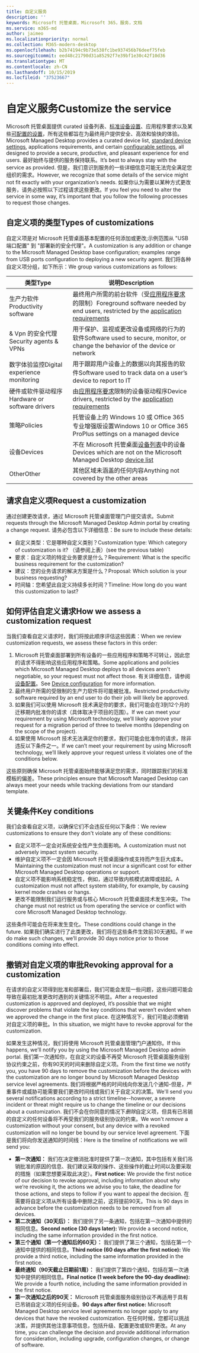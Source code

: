 ```yaml
---
title: 自定义服务
description: ''
keywords: Microsoft 托管桌面，Microsoft 365，服务，文档
ms.service: m365-md
author: jaimeo
ms.localizationpriority: normal
ms.collection: M365-modern-desktop
ms.openlocfilehash: b2b74194c9b73e538fc1be937456b76deef75feb
ms.sourcegitcommit: eed48c21790d31a85292f7e39bf1e30c42f10d36
ms.translationtype: MT
ms.contentlocale: zh-CN
ms.lasthandoff: 10/15/2019
ms.locfileid: "37523667"
---
```

# <a name="customize-the-service"></a><span data-ttu-id="5a760-103">自定义服务</span><span class="sxs-lookup"><span data-stu-id="5a760-103">Customize the service</span></span>

<span data-ttu-id="5a760-104">Microsoft 托管桌面提供 curated 设备列表、[标准设备设置](device-policies.md)、应用程序要求以及某些[可配置的设置](../working-with-managed-desktop/config-setting-overview.md)，所有这些都旨在为最终用户提供安全、高效和愉快的体验。</span><span class="sxs-lookup"><span data-stu-id="5a760-104">Microsoft Managed Desktop provides a curated device list, [standard device settings](device-policies.md), applications requirements, and certain [configurable settings](../working-with-managed-desktop/config-setting-overview.md), all designed to provide a secure, productive, and pleasant experience for end users.</span></span> <span data-ttu-id="5a760-105">最好始终与提供的服务保持联系。</span><span class="sxs-lookup"><span data-stu-id="5a760-105">It’s best to always stay with the service as provided.</span></span> <span data-ttu-id="5a760-106">但是，我们意识到服务的一些详细信息可能无法完全满足您组织的需求。</span><span class="sxs-lookup"><span data-stu-id="5a760-106">However, we recognize that some details of the service might not fit exactly with your organization’s needs.</span></span> <span data-ttu-id="5a760-107">如果你认为需要以某种方式更改服务，请务必按照以下过程请求这些更改。</span><span class="sxs-lookup"><span data-stu-id="5a760-107">If you feel you need to alter the service in some way, it’s important that you follow the following processes to request those changes.</span></span>

 
## <a name="types-of-customizations"></a><span data-ttu-id="5a760-108">自定义项的类型</span><span class="sxs-lookup"><span data-stu-id="5a760-108">Types of customizations</span></span>
<span data-ttu-id="5a760-109">自定义项是对 Microsoft 托管桌面基本配置的任何添加或更改;示例范围从 "USB 端口配置" 到 "部署新的安全代理"。</span><span class="sxs-lookup"><span data-stu-id="5a760-109">A customization is any addition or change to the Microsoft Managed Desktop base configuration; examples range from USB ports configuration to deploying a new security agent.</span></span> <span data-ttu-id="5a760-110">我们将各种自定义项分组，如下所示：</span><span class="sxs-lookup"><span data-stu-id="5a760-110">We group various customizations as follows:</span></span>


|<span data-ttu-id="5a760-111">类型</span><span class="sxs-lookup"><span data-stu-id="5a760-111">Type</span></span>  |<span data-ttu-id="5a760-112">说明</span><span class="sxs-lookup"><span data-stu-id="5a760-112">Description</span></span>  |
|---------|---------|
|<span data-ttu-id="5a760-113">生产力软件</span><span class="sxs-lookup"><span data-stu-id="5a760-113">Productivity software</span></span>     |  <span data-ttu-id="5a760-114">最终用户所需的前台软件（受[应用程序要求](mmd-app-requirements.md)的限制）</span><span class="sxs-lookup"><span data-stu-id="5a760-114">Foreground software needed by end users, restricted by the [application requirements](mmd-app-requirements.md)</span></span>       |
|<span data-ttu-id="5a760-115">& Vpn 的安全代理</span><span class="sxs-lookup"><span data-stu-id="5a760-115">Security agents & VPNs</span></span>     |  <span data-ttu-id="5a760-116">用于保护、监视或更改设备或网络的行为的软件</span><span class="sxs-lookup"><span data-stu-id="5a760-116">Software used to secure, monitor, or change the behavior of the device or network</span></span>       |
|<span data-ttu-id="5a760-117">数字体验监控</span><span class="sxs-lookup"><span data-stu-id="5a760-117">Digital experience monitoring</span></span>     |  <span data-ttu-id="5a760-118">用于跟踪用户设备上的数据以向其报告的软件</span><span class="sxs-lookup"><span data-stu-id="5a760-118">Software used to track data on a user’s device to report to IT</span></span>       |
|<span data-ttu-id="5a760-119">硬件或软件驱动程序</span><span class="sxs-lookup"><span data-stu-id="5a760-119">Hardware or software drivers</span></span>     |   <span data-ttu-id="5a760-120">由[应用程序要求](mmd-app-requirements.md)限制的设备驱动程序</span><span class="sxs-lookup"><span data-stu-id="5a760-120">Device drivers, restricted by the [application requirements](mmd-app-requirements.md)</span></span>      |
|<span data-ttu-id="5a760-121">策略</span><span class="sxs-lookup"><span data-stu-id="5a760-121">Policies</span></span>     | <span data-ttu-id="5a760-122">托管设备上的 Windows 10 或 Office 365 专业增强版设置</span><span class="sxs-lookup"><span data-stu-id="5a760-122">Windows 10 or Office 365 ProPlus settings on a managed device</span></span>        |
|<span data-ttu-id="5a760-123">设备</span><span class="sxs-lookup"><span data-stu-id="5a760-123">Devices</span></span>     | <span data-ttu-id="5a760-124">不在 Microsoft 托管桌面[设备列表](device-list.md)中的设备</span><span class="sxs-lookup"><span data-stu-id="5a760-124">Devices which are not on the Microsoft Managed Desktop [device list](device-list.md)</span></span>        |
|<span data-ttu-id="5a760-125">Other</span><span class="sxs-lookup"><span data-stu-id="5a760-125">Other</span></span>     |  <span data-ttu-id="5a760-126">其他区域未涵盖的任何内容</span><span class="sxs-lookup"><span data-stu-id="5a760-126">Anything not covered by the other areas</span></span>       |



 
## <a name="request-a-customization"></a><span data-ttu-id="5a760-127">请求自定义项</span><span class="sxs-lookup"><span data-stu-id="5a760-127">Request a customization</span></span>

<span data-ttu-id="5a760-128">通过创建更改请求，通过 Microsoft 托管桌面管理门户提交请求。</span><span class="sxs-lookup"><span data-stu-id="5a760-128">Submit requests through the Microsoft Managed Desktop Admin portal by creating a change request.</span></span> <span data-ttu-id="5a760-129">请务必包含以下详细信息：</span><span class="sxs-lookup"><span data-stu-id="5a760-129">Be sure to include these details:</span></span>
-   <span data-ttu-id="5a760-130">自定义类型：它是哪种自定义类别？</span><span class="sxs-lookup"><span data-stu-id="5a760-130">Customization type: Which category of customization is it?</span></span> <span data-ttu-id="5a760-131">（请参阅上表）</span><span class="sxs-lookup"><span data-stu-id="5a760-131">(see the previous table)</span></span>
-   <span data-ttu-id="5a760-132">要求：自定义项的特定业务要求是什么？</span><span class="sxs-lookup"><span data-stu-id="5a760-132">Requirement: What is the specific business requirement for the customization?</span></span>
-   <span data-ttu-id="5a760-133">建议：您的业务请求的解决方案是什么？</span><span class="sxs-lookup"><span data-stu-id="5a760-133">Proposal: Which solution is your business requesting?</span></span>
-   <span data-ttu-id="5a760-134">时间轴：您希望此自定义持续多长时间？</span><span class="sxs-lookup"><span data-stu-id="5a760-134">Timeline: How long do you want this customization to last?</span></span> 


## <a name="how-we-assess-a-customization-request"></a><span data-ttu-id="5a760-135">如何评估自定义请求</span><span class="sxs-lookup"><span data-stu-id="5a760-135">How we assess a customization request</span></span>

<span data-ttu-id="5a760-136">当我们查看自定义请求时，我们将按此顺序评估这些因素：</span><span class="sxs-lookup"><span data-stu-id="5a760-136">When we review customization requests, we assess these factors in this order:</span></span>
 
1.  <span data-ttu-id="5a760-137">Microsoft 托管桌面部署到所有设备的一些应用程序和策略不可转让，因此您的请求不得影响这些应用程序和策略。</span><span class="sxs-lookup"><span data-stu-id="5a760-137">Some applications and policies which Microsoft Managed Desktop deploys to all devices aren't negotiable, so your request must not affect those.</span></span> <span data-ttu-id="5a760-138">有关详细信息，请参阅[设备配置](device-policies.md)。</span><span class="sxs-lookup"><span data-stu-id="5a760-138">See [Device configuration](device-policies.md) for more information.</span></span>
2.  <span data-ttu-id="5a760-139">最终用户所需的受限制的生产力软件将可能被批准。</span><span class="sxs-lookup"><span data-stu-id="5a760-139">Restricted productivity software required by an end user to do their job will likely be approved.</span></span> 
3.  <span data-ttu-id="5a760-140">如果我们可以使用 Microsoft 技术满足你的要求，我们可能会在3到12个月的迁移期内批准你的请求（具体取决于项目的范围）。</span><span class="sxs-lookup"><span data-stu-id="5a760-140">If we can meet your requirement by using Microsoft technology, we’ll likely approve your request for a  migration period of three to twelve months (depending on the scope of the project).</span></span>
4.  <span data-ttu-id="5a760-141">如果使用 Microsoft 技术无法满足你的要求，我们可能会批准你的请求，除非违反以下条件之一。</span><span class="sxs-lookup"><span data-stu-id="5a760-141">If we can’t meet your requirement by using Microsoft technology, we’ll likely approve your request unless it violates one of the conditions below.</span></span>  

<span data-ttu-id="5a760-142">这些原则确保 Microsoft 托管桌面始终能够满足您的需求，同时跟踪我们的标准模板的偏差。</span><span class="sxs-lookup"><span data-stu-id="5a760-142">These principles ensure that Microsoft Managed Desktop can always meet your needs while tracking deviations from our standard template.</span></span> 

## <a name="key-conditions"></a><span data-ttu-id="5a760-143">关键条件</span><span class="sxs-lookup"><span data-stu-id="5a760-143">Key conditions</span></span>

<span data-ttu-id="5a760-144">我们会查看自定义项，以确保它们不会违反任何以下条件：</span><span class="sxs-lookup"><span data-stu-id="5a760-144">We review customizations to ensure they don't violate any of these conditions:</span></span>

-   <span data-ttu-id="5a760-145">自定义项不一定会对系统安全性产生负面影响。</span><span class="sxs-lookup"><span data-stu-id="5a760-145">A customization must not adversely impact system security.</span></span> 
-   <span data-ttu-id="5a760-146">维护自定义项不一定会因 Microsoft 托管桌面操作或支持而产生巨大成本。</span><span class="sxs-lookup"><span data-stu-id="5a760-146">Maintaining the customization must not incur a significant cost for either Microsoft Managed Desktop operations or support.</span></span>
-   <span data-ttu-id="5a760-147">自定义项不能影响系统稳定性，例如，通过导致内核模式故障或挂起。</span><span class="sxs-lookup"><span data-stu-id="5a760-147">A customization must not affect system stability, for example, by causing kernel mode crashes or hangs.</span></span>
-   <span data-ttu-id="5a760-148">更改不能限制我们运行服务或与核心 Microsoft 托管桌面技术发生冲突。</span><span class="sxs-lookup"><span data-stu-id="5a760-148">The change must not restrict us from operating the service or conflict with core Microsoft Managed Desktop technology.</span></span>

<span data-ttu-id="5a760-149">这些条件可能会在将来发生变化。</span><span class="sxs-lookup"><span data-stu-id="5a760-149">These conditions could change in the future.</span></span> <span data-ttu-id="5a760-150">如果我们确实进行了此类更改，我们将在这些条件生效前30天通知。</span><span class="sxs-lookup"><span data-stu-id="5a760-150">If we do make such changes, we’ll provide 30 days notice prior to those conditions coming into effect.</span></span>

## <a name="revoking-approval-for-a-customization"></a><span data-ttu-id="5a760-151">撤销对自定义项的审批</span><span class="sxs-lookup"><span data-stu-id="5a760-151">Revoking approval for a customization</span></span>

<span data-ttu-id="5a760-152">在请求的自定义项得到批准和部署后，我们可能会发现一些问题，这些问题可能会导致在最初批准更改时遇到的关键情况不明显。</span><span class="sxs-lookup"><span data-stu-id="5a760-152">After a requested customization is approved and deployed, it’s possible that we might discover problems that violate the key conditions that weren’t evident when we approved the change in the first place.</span></span> <span data-ttu-id="5a760-153">在这种情况下，我们可能必须撤销对自定义项的审批。</span><span class="sxs-lookup"><span data-stu-id="5a760-153">In this situation, we might have to revoke approval for the customization.</span></span>
 
<span data-ttu-id="5a760-154">如果发生这种情况，我们将使用 Microsoft 托管桌面管理门户通知你。</span><span class="sxs-lookup"><span data-stu-id="5a760-154">If this happens, we’ll notify you by using the Microsoft Managed Desktop admin portal.</span></span> <span data-ttu-id="5a760-155">我们第一次通知你，在自定义的设备不再受 Microsoft 托管桌面服务级别协议约束之前，你有90天的时间来删除自定义项。</span><span class="sxs-lookup"><span data-stu-id="5a760-155">From the first time we notify you, you have 90 days to remove the customization before the devices with the customization are no longer bound by Microsoft Managed Desktop service level agreements.</span></span> <span data-ttu-id="5a760-156">我们将根据严格的时间线向你发送几个通知-但是，严重事件或威胁可能需要我们更改时间线或我们关于自定义的决策。</span><span class="sxs-lookup"><span data-stu-id="5a760-156">We'll send you several notifications according to a strict timeline--however, a severe incident or threat might require us to change the timeline or our decisions about a customization.</span></span> <span data-ttu-id="5a760-157">我们不会在你同意的情况下*删除*自定义项，但具有已吊销的自定义的任何设备将不再受我们的服务级别协议的约束。</span><span class="sxs-lookup"><span data-stu-id="5a760-157">We won't *remove* a customization without your consent, but any device with a revoked customization will no longer be bound by our service level agreement.</span></span> <span data-ttu-id="5a760-158">下面是我们将向你发送通知的时间线：</span><span class="sxs-lookup"><span data-stu-id="5a760-158">Here is the timeline of notifications we will send you:</span></span>

- <span data-ttu-id="5a760-159">**第一次通知：** 我们在决定撤消批准时提供了第一次通知，其中包括有关我们吊销批准的原因的信息、我们建议采取的操作、这些操作的截止时间以及要采取的措施（如果您想要采取此决定）。</span><span class="sxs-lookup"><span data-stu-id="5a760-159">**First notice:** We provide the first notice of our decision to revoke approval, including information about why we’re revoking it, the actions we advise you to take, the deadline for those actions, and steps to follow if you want to appeal the decision.</span></span> <span data-ttu-id="5a760-160">在需要将自定义项从所有设备中删除之前，这将提前90天。</span><span class="sxs-lookup"><span data-stu-id="5a760-160">This is 90 days in advance before the customization needs to be removed from all devices.</span></span> 
- <span data-ttu-id="5a760-161">**第二次通知（30天后）：** 我们提供了另一条通知，包括在第一次通知中提供的相同信息。</span><span class="sxs-lookup"><span data-stu-id="5a760-161">**Second notice (30 days later):** We provide a second notice, including the same information provided in the first notice.</span></span> 
- <span data-ttu-id="5a760-162">**第三个通知（第一个通知后的60天）：** 我们提供了第三个通知，包括在第一个通知中提供的相同信息。</span><span class="sxs-lookup"><span data-stu-id="5a760-162">**Third notice (60 days after the first notice):** We provide a third notice, including the same information provided in the first notice.</span></span> 
- <span data-ttu-id="5a760-163">**最终通知（90天截止日期前1周）：** 我们提供了第四个通知，包括在第一次通知中提供的相同信息。</span><span class="sxs-lookup"><span data-stu-id="5a760-163">**Final notice (1 week before the 90-day deadline):** We provide a fourth notice, including the same information provided in the first notice.</span></span>
- <span data-ttu-id="5a760-164">**第一次通知之后的90天：** Microsoft 托管桌面服务级别协议不再适用于具有已吊销自定义项的任何设备。</span><span class="sxs-lookup"><span data-stu-id="5a760-164">**90 days after first notice:** Microsoft Managed Desktop service level agreements no longer apply to any devices that have the revoked customization.</span></span> <span data-ttu-id="5a760-165">在任何时候，您都可以挑战决策，并提供其他注意事项信息，包括升级、配置更改或软件更改。</span><span class="sxs-lookup"><span data-stu-id="5a760-165">At any time, you can challenge the decision and provide additional information for consideration, including upgrade, configuration changes, or change of software.</span></span> 

